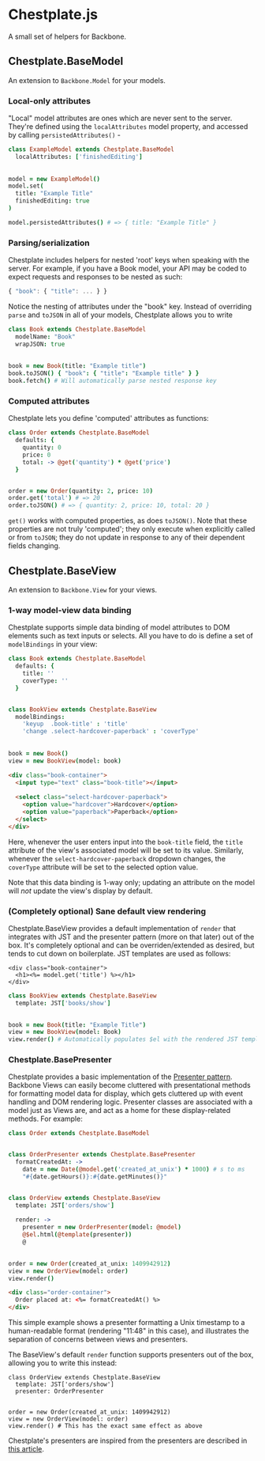 # Chestplate.js

A small set of helpers for Backbone.

## Chestplate.BaseModel

An extension to `Backbone.Model` for your models.

### Local-only attributes

"Local" model attributes are ones which are never sent to the server. They're defined using the `localAttributes` model property, and accessed by calling `persistedAttributes()` - 

```coffeescript
class ExampleModel extends Chestplate.BaseModel
  localAttributes: ['finishedEditing']
  
  
model = new ExampleModel()
model.set(
  title: "Example Title"
  finishedEditing: true
)

model.persistedAttributes() # => { title: "Example Title" }
```


### Parsing/serialization

Chestplate includes helpers for nested 'root' keys when speaking with the server. For example, if you have a Book model, your API may be coded to expect requests and responses to be nested as such:

```javascript
{ "book": { "title": ... } }
```

Notice the nesting of attributes under the "book" key. Instead of overriding `parse` and `toJSON` in all of your models, Chestplate allows you to write

```coffeescript
class Book extends Chestplate.BaseModel
  modelName: "Book"
  wrapJSON: true
  
  
book = new Book(title: "Example title")
book.toJSON() { "book": { "title": "Example title" } }
book.fetch() # Will automatically parse nested response key
```


### Computed attributes

Chestplate lets you define 'computed' attributes as functions:

```coffeescript
class Order extends Chestplate.BaseModel
  defaults: {
    quantity: 0
    price: 0
    total: -> @get('quantity') * @get('price')
  }


order = new Order(quantity: 2, price: 10)
order.get('total') # => 20
order.toJSON() # => { quantity: 2, price: 10, total: 20 }
```

`get()` works with computed properties, as does `toJSON()`. Note that these properties are not truly 'computed'; they only execute when explicitly called or from `toJSON`; they do not update in response to any of their dependent fields changing.



## Chestplate.BaseView

An extension to `Backbone.View` for your views.

### 1-way model-view data binding
Chestplate supports simple data binding of model attributes to DOM elements such as text inputs or selects. All you have to do is define a set of `modelBindings` in your view:

```coffeescript
class Book extends Chestplate.BaseModel
  defaults: {
    title: ''
    coverType: ''
  }


class BookView extends Chestplate.BaseView
  modelBindings:
    'keyup  .book-title' : 'title'
    'change .select-hardcover-paperback' : 'coverType'
    
    
book = new Book()
view = new BookView(model: book)
```

```html
<div class="book-container">
  <input type="text" class="book-title"></input>
  
  <select class="select-hardcover-paperback">
    <option value="hardcover">Hardcover</option>
    <option value="paperback">Paperback</option>
  </select>
</div>
```

Here, whenever the user enters input into the `book-title` field, the `title` attribute of the view's associated model will be set to its value. Similarly, whenever the `select-hardcover-paperback` dropdown changes, the `coverType` attribute will be set to the selected option value.

Note that this data binding is 1-way only; updating an attribute on the model will _not_ update the view's display by default.



### (Completely optional) Sane default view rendering

Chestplate.BaseView provides a default implementation of `render` that integrates with JST and the presenter pattern (more on that later) out of the box. It's completely optional and can be overriden/extended as desired, but tends to cut down on boilerplate. JST templates are used as follows:

```books/show.jst.ejs
<div class="book-container">
  <h1><%= model.get('title') %></h1>
</div>
```

```coffeescript
class BookView extends Chestplate.BaseView
  template: JST['books/show']
  

book = new Book(title: "Example Title")
view = new BookView(model: Book)
view.render() # Automatically populates $el with the rendered JST template (in the context of the view)
```


### Chestplate.BasePresenter

Chestplate provides a basic implementation of the [Presenter pattern](http://blog.jayfields.com/2007/03/rails-presenter-pattern.html). Backbone Views can easily become cluttered with presentational methods for formatting model data for display, which gets cluttered up with event handling and DOM rendering logic. Presenter classes are associated with a model just as Views are, and act as a home for these display-related methods. For example:


```coffeescript
class Order extends Chestplate.BaseModel


class OrderPresenter extends Chestplate.BasePresenter
  formatCreatedAt: ->
    date = new Date(@model.get('created_at_unix') * 1000) # s to ms
    "#{date.getHours()}:#{date.getMinutes()}"


class OrderView extends Chestplate.BaseView
  template: JST['orders/show']
  
  render: ->
    presenter = new OrderPresenter(model: @model)
    @$el.html(@template(presenter))
    @

    
order = new Order(created_at_unix: 1409942912)
view = new OrderView(model: order)
view.render()
```


```html
<div class="order-container">  
  Order placed at: <%= formatCreatedAt() %>
</div>
```


This simple example shows a presenter formatting a Unix timestamp to a human-readable format (rendering "11:48" in this case), and illustrates the separation of concerns between views and presenters.

The BaseView's default `render` function supports presenters out of the box, allowing you to write this instead:

```
class OrderView extends Chestplate.BaseView
  template: JST['orders/show']
  presenter: OrderPresenter
  
  
order = new Order(created_at_unix: 1409942912)
view = new OrderView(model: order)
view.render() # This has the exact same effect as above
```


Chestplate's presenters are inspired from the presenters are described in [this article](http://pragmatic-backbone.com/views).
